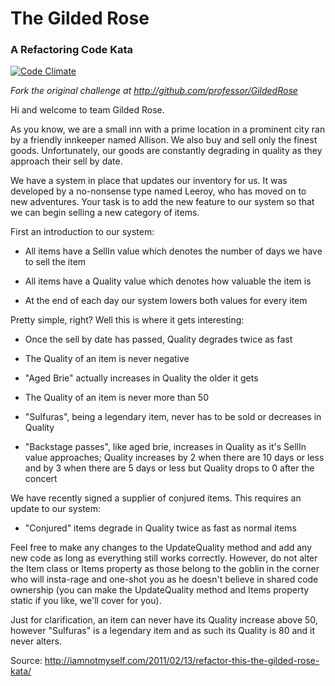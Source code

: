 The Gilded Rose
==========

### A Refactoring Code Kata

[![Code Climate](https://codeclimate.com/github/house9/gilded-rose.png)](https://codeclimate.com/github/house9/gilded-rose)

_Fork the original challenge at http://github.com/professor/GildedRose_

Hi and welcome to team Gilded Rose.

As you know, we are a small inn with a prime location in a prominent city ran
by a friendly innkeeper named Allison.  We also buy and sell only the finest
goods. Unfortunately, our goods are constantly degrading in quality as they
approach their sell by date.

We have a system in place that updates our inventory for us. It was developed
by a no-nonsense type named Leeroy, who has moved on to new adventures. Your
task is to add the new feature to our system so that we can begin selling a
new category of items.

First an introduction to our system:

  - All items have a SellIn value which denotes the number of days we have to
    sell the item

  - All items have a Quality value which denotes how valuable the item is

  - At the end of each day our system lowers both values for every item

Pretty simple, right? Well this is where it gets interesting:

  - Once the sell by date has passed, Quality degrades twice as fast

  - The Quality of an item is never negative

  - "Aged Brie" actually increases in Quality the older it gets

  - The Quality of an item is never more than 50

  - "Sulfuras", being a legendary item, never has to be sold or decreases in
    Quality

  - "Backstage passes", like aged brie, increases in Quality as it's SellIn
    value approaches; Quality increases by 2 when there are 10 days or less
    and by 3 when there are 5 days or less but Quality drops to 0 after the
    concert

We have recently signed a supplier of conjured items. This requires an update
to our system:

  - "Conjured" items degrade in Quality twice as fast as normal items

Feel free to make any changes to the UpdateQuality method and add any new code
as long as everything still works correctly. However, do not alter the Item
class or Items property as those belong to the goblin in the corner who will
insta-rage and one-shot you as he doesn't believe in shared code ownership
(you can make the UpdateQuality method and Items property static if you like,
we'll cover for you).

Just for clarification, an item can never have its Quality increase above 50,
however "Sulfuras" is a legendary item and as such its Quality is 80 and it
never alters.

Source: <http://iamnotmyself.com/2011/02/13/refactor-this-the-gilded-rose-kata/>
